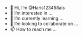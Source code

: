 - 👋 Hi, I’m @Haris123458ais
- 👀 I’m interested in ...
- 🌱 I’m currently learning ...
- 💞️ I’m looking to collaborate on ...
- 📫 How to reach me ...

<!---
Haris123458ais/Haris123458ais is a ✨ special ✨ repository because its `README.md` (this file) appears on your GitHub profile.
You can click the Preview link to take a look at your changes.
--->
